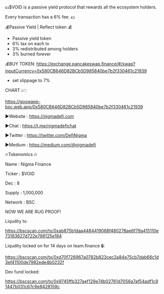 💵$VOID is a passive yield protocol that rewards all the ecosystem holders. 

Every transaction has a 6% fee. 💵

💰Passive Yield | Reflect token 💰
 - Passive yield token
 - 6% tax on each tx
 - 3% redistributed among holders
 - 3% burned forever

💰BUY TOKEN:  https://exchange.pancakeswap.finance/#/swap?inputCurrency=0x580CB646D82BCb5D985840be7b2f330461c21939

* set slippage to 7%

CHART 📈: 

https://goswapp-bsc.web.app/0x580CB646D82BCb5D985840be7b2f330461c21939


▶️Website : https://nigmadefi.com

▶️Chat : https://t.me/nigmadefichat

▶️Twitter : https://twitter.com/DefiNigma

▶️Medium : https://medium.com/@nigmadefi

🔥Tokenomics 🔥

Name : Nigma Finance 

Ticker : $VOID

Dec : 8

Supply : 1,000,000

Network : BSC

NOW WE ARE RUG PROOF!

Liqudity tx:

https://bscscan.com/tx/0xab875b1daa4484419068f480278ae6f79a415110e73183627d722e786125e184

Liqudity locked on for 14 days on team.finance 🔒: 

https://bscscan.com/tx/0xd70f726967a0782b823cec2a84e75cb7dab66c1d3ef41100de7982ede4b0232f

Dev fund locked: 

https://bscscan.com/tx/0x9745ffb327aef129e74b02761d7056a7af54adf1c91447b031c67c9e8428159c

